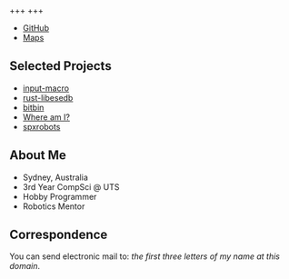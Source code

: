 +++
+++

<ul class="buttonlinks" role="list">
  <!-- <li><a data-icon="📝" href="https://sunsetkookaburra.xyz/blog">Blog</a></li> -->
  <li><a data-logo="gh" href="https://github.com/sunsetkookaburra">GitHub</a></li>
  <li><a data-logo="maps" href="https://maps.sunsetkookaburra.xyz">Maps</a></li>
</ul>

## Selected Projects

<ul class="buttonlinks" role="list">
  <li><a data-icon="🦀" href="https://crates.io/crates/input-macro">input-macro</a></li>
  <li><a data-icon="🦀" href="https://crates.io/crates/libesedb">rust-libesedb</a></li>
  <li><a data-icon="🔃" href="https://github.com/sunsetkookaburra/bitbin">bitbin</a></li>
  <li><a data-icon="🧭" href="https://sunsetkookaburra.github.io/geo/">Where am I?</a></li>
  <li><a data-icon="🤖" href="https://spxrobots.org">spxrobots</a></li>
</ul>

## About Me

* Sydney, Australia
* 3rd Year CompSci @ UTS
* Hobby Programmer
* Robotics Mentor

## Correspondence

You can send electronic mail to: *the first three letters of my name at this domain*.
